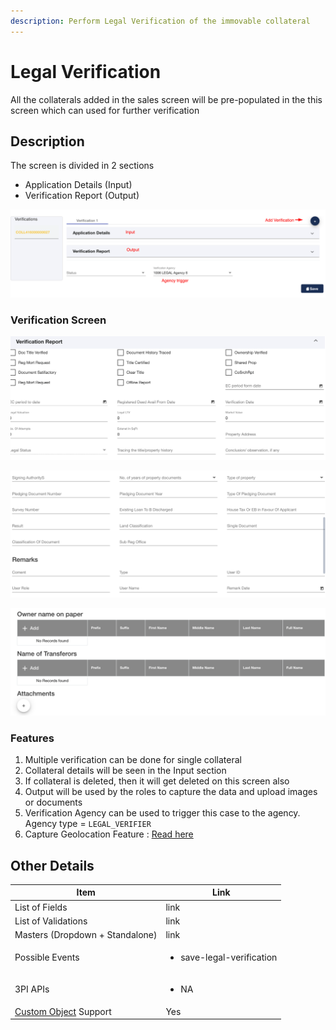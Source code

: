 ```yaml
---
description: Perform Legal Verification of the immovable collateral
---
```


# Legal Verification

All the collaterals added in the sales screen will be pre-populated in the this screen which can used for further verification

## Description

The screen is divided in 2 sections

* Application Details (Input)
* Verification Report (Output)

![](<../../.gitbook/assets/image (125).png>)

### Verification Screen

![](<../../.gitbook/assets/image (126).png>)

![](<../../.gitbook/assets/image (127).png>)

![](<../../.gitbook/assets/image (128).png>)

### Features

1. Multiple verification can be done for single collateral
2. Collateral details will be seen in the Input section
3. If collateral is deleted, then it will get deleted on this screen also
4. Output will be used by the roles to capture the data and upload images or documents
5. Verification Agency can be used to trigger this case to the agency. Agency type = `LEGAL_VERIFIER`
6. Capture Geolocation Feature : [Read here](field-inspection-fi.md#capture-geolocation-feature)

## **Other Details**

| **Item**                                                                                                   | **Link**                                  |
| ---------------------------------------------------------------------------------------------------------- | ----------------------------------------- |
| List of Fields                                                                                             | link                                      |
| List of Validations                                                                                        | link                                      |
| Masters (Dropdown + Standalone)                                                                            | link                                      |
| Possible Events                                                                                            | <ul><li>save-legal-verification</li></ul> |
| 3PI APIs                                                                                                   | <ul><li>NA</li></ul>                      |
| [Custom Object](../../for-admins/product-level/custom-objects.md#process-to-create-custom-objects) Support | Yes                                       |
